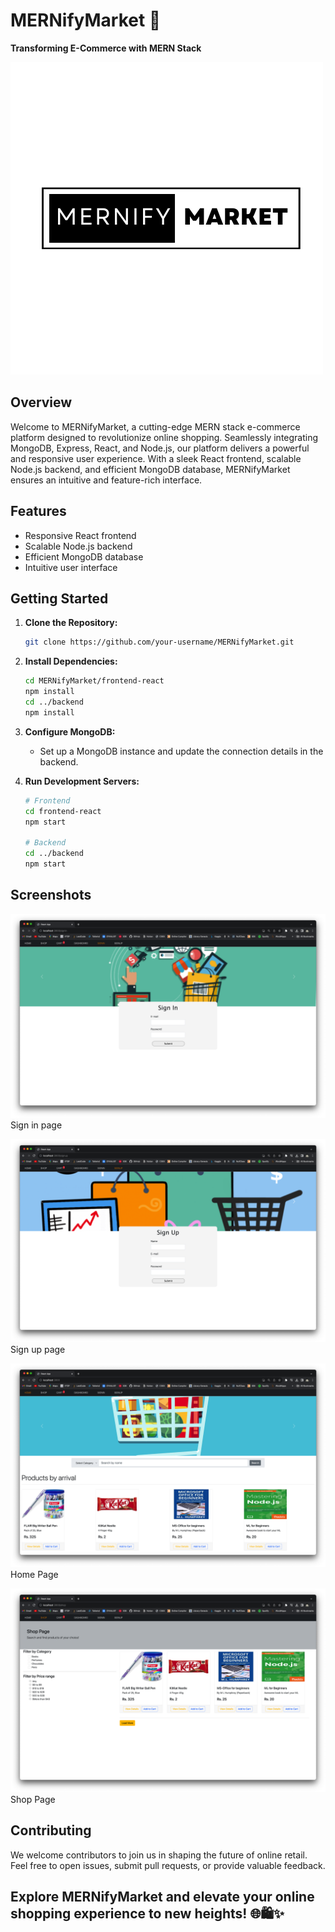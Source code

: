 # MERNifyMarket 🚀

**Transforming E-Commerce with MERN Stack**

![MERNifyMarket Logo](/frontend-react/src/assets/logo.png)

## Overview

Welcome to MERNifyMarket, a cutting-edge MERN stack e-commerce platform designed to revolutionize online shopping. Seamlessly integrating MongoDB, Express, React, and Node.js, our platform delivers a powerful and responsive user experience. With a sleek React frontend, scalable Node.js backend, and efficient MongoDB database, MERNifyMarket ensures an intuitive and feature-rich interface.

## Features

- Responsive React frontend
- Scalable Node.js backend
- Efficient MongoDB database
- Intuitive user interface

## Getting Started

1. **Clone the Repository:**

   ```bash
   git clone https://github.com/your-username/MERNifyMarket.git
   ```

2. **Install Dependencies:**

   ```bash
   cd MERNifyMarket/frontend-react
   npm install
   cd ../backend
   npm install
   ```

3. **Configure MongoDB:**

   - Set up a MongoDB instance and update the connection details in the backend.

4. **Run Development Servers:**

   ```bash
   # Frontend
   cd frontend-react
   npm start

   # Backend
   cd ../backend
   npm start
   ```

## Screenshots

![Screenshot 1](/frontend-react/src/assets/ss3.png)
Sign in page

![Screenshot 2](/frontend-react/src/assets/ss2.png)
Sign up page

![Screenshot 2](/frontend-react/src/assets/ss4.png)
Home Page

![Screenshot 2](/frontend-react/src/assets/ss1.png)
Shop Page

## Contributing

We welcome contributors to join us in shaping the future of online retail. Feel free to open issues, submit pull requests, or provide valuable feedback.

## Explore MERNifyMarket and elevate your online shopping experience to new heights! 🌐🛍️✨

